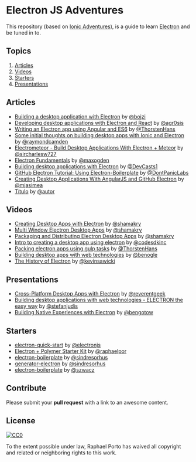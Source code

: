 # Electron JS Adventures

This repository (based on [Ionic Adventures](https://github.com/juarezpaf/ionic-adventures)), is a guide to learn [Electron](http://electron.atom.io/) and be tuned in to.


## Topics

  1. [Articles](#articles)
  2. [Videos](#videos)
  3. [Starters](#starters)
  4. [Presentations](#presentations)


## Articles

* [Building a desktop application with Electron](https://medium.com/developers-writing/building-a-desktop-application-with-electron-204203eeb658) by [@bojzi](http://twiiter.com/)
* [Developing desktop applications with Electron and React](https://medium.com/@Agro/developing-desktop-applications-with-electron-and-react-40d117d97564) by [@agr0sis](http://twiiter.com/agr0sis)
* [Writing an Electron app using Angular and ES6](http://www.xplatform.rocks/2015/05/04/writing-an-electron-atom-shell-app-using-angular-and-es6/) by [@ThorstenHans](http://twiiter.com/ThorstenHans)
* [Some initial thoughts on building desktop apps with Ionic and Electron](http://www.raymondcamden.com/2015/07/23/some-initial-thoughts-on-building-desktop-apps-with-ionic-and-electron) by [@raymondcamden](http://twiiter.com/raymondcamden)
* [Electrometeor - Build Desktop Applications With Electron + Meteor](https://sircharleswatson.github.io/2015/04/30/Electrometeor-Build-Desktop-Applications-With-Electron-Meteor.html) by [@sircharlesw727](http://twiiter.com/sircharlesw727)
* [Electron Fundamentals](http://maxogden.com/electron-fundamentals.html) by [@maxogden](http://twiiter.com/maxogden)
* [Building desktop applications with Electron](https://www.devcasts.io/p/building-desktop-applications-with-electron/) by [@DevCasts1](http://twiiter.com/DevCasts1)
* [GitHub Electron Tutorial: Using Electron-Boilerplate](http://www.dontpaniclabs.com/blog/post/2015/08/04/github-electron-tutorial-using-electron-boilerplate/) by [@DontPanicLabs](http://twiiter.com/DontPanicLabs)
* [Creating Desktop Applications With AngularJS and GitHub Electron](https://scotch.io/tutorials/creating-desktop-applications-with-angularjs-and-github-electron) by [@mjasimea](http://twiiter.com/mjasimea)
* [Título](link) by [@autor](http://twiiter.com/)


## Videos

* [Creating Desktop Apps with Electron](https://www.youtube.com/watch?v=ojX5yz35v4M) by [@shamakry](http://twiiter.com/shamakry)
* [Multi Window Electron Desktop Apps](https://www.youtube.com/watch?v=K-H2amwQ_pU) by [@shamakry](http://twiiter.com/shamakry)
* [Packaging and Distributing Electron Desktop Apps](https://www.youtube.com/watch?v=dz5SnmBzBXc) by [@shamakry](http://twiiter.com/shamakry)
* [Intro to creating a desktop app using electron](https://www.youtube.com/watch?v=UfhRTHe_-Ts) by [@codesdkinc](http://twiiter.com/codesdkinc)
* [Packing electron apps using gulp tasks](https://www.youtube.com/watch?v=ZhLG0O4W190) by [@ThorstenHans](http://twiiter.com/ThorstenHans)
* [Building desktop apps with web technologies](https://www.youtube.com/watch?v=WChjh5zaUdw) by [@benogle](http://twiiter.com/benogle)
* [The History of Electron](https://www.youtube.com/watch?v=tP8Yp1boQ9c) by [@kevinsawicki](http://twiiter.com/kevinsawicki)


## Presentations

* [Cross-Platform Desktop Apps with Electron](http://pt.slideshare.net/reverentgeek/crossplatform-desktop-apps-with-electron?qid=186f8764-9ec3-4f6a-acfa-31ca7d38c2d1&v=default&b=&from_search=3) by [@reverentgeek](http://twiiter.com/reverentgeek)
* [Building desktop applications with web technologies - ELECTRON the easy way](http://pt.slideshare.net/stefanjudis/building-desktop-applications-with-web-technologies-electron-the-easy-way) by [@stefanjudis](http://pt.slideshare.net/stefanjudis)
* [Building Native Experiences with Electron](http://pt.slideshare.net/bengotow/building-native-experiences-with-electron) by [@bengotow](http://pt.slideshare.net/bengotow)


## Starters

* [electron-quick-start](https://github.com/atom/electron-quick-start) by [@electronjs](http://twiiter.com/electronjs)
* [Electron + Polymer Starter Kit](https://github.com/raphaelpor/electron-polymer-starter-kit) by [@raphaelpor](http://twiiter.com/raphaelpor)
* [electron-boilerplate](https://github.com/sindresorhus/electron-boilerplate) by [@sindresorhus](http://twiiter.com/sindresorhus)
* [generator-electron](https://github.com/sindresorhus/generator-electron) by [@sindresorhus](http://twiiter.com/sindresorhus)
* [electron-boilerplate](https://github.com/szwacz/electron-boilerplate) by [@szwacz](http://github.com/szwacz)


## Contribute

Please submit your **pull request** with a link to an awesome content.


## License

[![CC0](http://i.creativecommons.org/p/zero/1.0/88x31.png)](http://creativecommons.org/publicdomain/zero/1.0/)

To the extent possible under law, Raphael Porto has waived all copyright and related or neighboring rights to this work.
